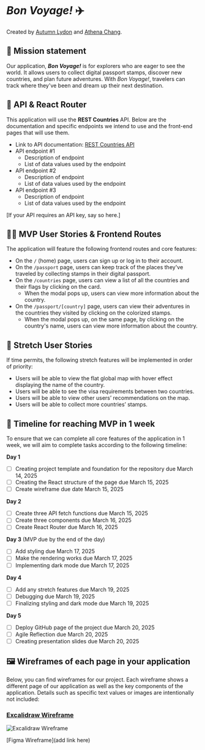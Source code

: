 # ***Bon Voyage!*** ✈️

Created by [Autumn Lydon](https://github.com/autumnlydon) and [Athena Chang](https://github.com/AthenaC).

## 🚀 Mission statement

Our application, ***Bon Voyage!*** is for explorers who are eager to see the world. It allows users to collect digital passport stamps, discover new countries, and plan future adventures. With *Bon Voyage!*, travelers can track where they've been and dream up their next destination.

## 👾 API & React Router

This application will use the **REST Countries** API. Below are the documentation and specific endpoints we intend to use and the front-end pages that will use them.

- Link to API documentation: [REST Countries API](https://restcountries.com/)
- API endpoint #1
  - Description of endpoint
  - List of data values used by the endpoint
- API endpoint #2
  - Description of endpoint
  - List of data values used by the endpoint
- API endpoint #3
  - Description of endpoint
  - List of data values used by the endpoint

[If your API requires an API key, say so here.]

## 👩‍💻 MVP User Stories & Frontend Routes

The application will feature the following frontend routes and core features:

* On the `/` (home) page, users can sign up or log in to their account.
* On the `/passport` page, users can keep track of the places they've traveled by collecting stamps in their digital passport.
* On the `/countries` page, users can view a list of all the countries and their flags by clicking on the card.
  * When the modal pops up, users can view more information about the country.
* On the `/passport/[country]` page, users can view their adventures in the countries they visited by clicking on the colorized stamps.
  * When the modal pops up, on the same page, by clicking on the country's name, users can view more information about the country.

## 🤔 Stretch User Stories

If time permits, the following stretch features will be implemented in order of priority:

* Users will be able to view the flat global map with hover effect displaying the name of the country.
* Users will be able to see the visa requirements between two countries.
* Users will be able to view other users’ recommendations on the map.
* Users will be able to collect more countries’ stamps.

## 📆 Timeline for reaching MVP in 1 week

To ensure that we can complete all core features of the application in 1 week, we will aim to complete tasks according to the following timeline:

**Day 1**
- [ ] Creating project template and foundation for the repository due March 14, 2025
- [ ] Creating the React structure of the page due March 15, 2025
- [ ] Create wireframe due date March 15, 2025

**Day 2**
- [ ] Create three API fetch functions due March 15, 2025
- [ ] Create three components due March 16, 2025
- [ ] Create React Router due March 16, 2025

**Day 3** (MVP due by the end of the day)
- [ ] Add styling due March 17, 2025
- [ ] Make the rendering works due March 17, 2025
- [ ] Implementing dark mode due March 17, 2025

**Day 4**
- [ ] Add any stretch features due March 19, 2025
- [ ] Debugging due March 19, 2025
- [ ] Finalizing styling and dark mode due March 19, 2025

**Day 5**
- [ ] Deploy GitHub page of the project due March 20, 2025
- [ ] Agile Reflection due March 20, 2025
- [ ] Creating presentation slides due March 20, 2025

## 🖼️ Wireframes of each page in your application

Below, you can find wireframes for our project. Each wireframe shows a different page of our application as well as the key components of the application. Details such as specific text values or images are intentionally not included:

### [Excalidraw Wireframe](https://app.excalidraw.com/l/Q3Z0MQduNI/9cEVx7a1Ast)
![Excalidraw Wireframe](https://github.com/user-attachments/assets/ac1650a0-955e-41e7-a2a1-a2648f0b23c2)


[Figma Wireframe](add link here)
